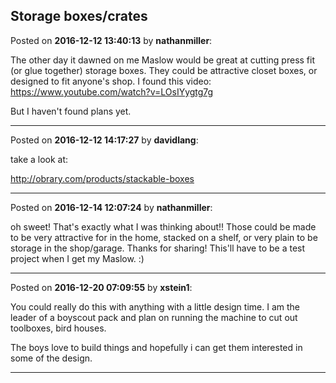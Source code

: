 ## Storage boxes/crates
Posted on **2016-12-12 13:40:13** by **nathanmiller**:

The other day it dawned on me Maslow would be great at cutting press fit (or glue together) storage boxes. They could be attractive closet boxes, or designed to fit anyone's shop. I found this video: https://www.youtube.com/watch?v=LOsIYygtg7g

But I haven't found plans yet.

---

Posted on **2016-12-12 14:17:27** by **davidlang**:

take a look at:

http://obrary.com/products/stackable-boxes

---

Posted on **2016-12-14 12:07:24** by **nathanmiller**:

oh sweet! That's exactly what I was thinking about!! Those could be made to be very attractive for in the home, stacked on a shelf, or very plain to be storage in the shop/garage. Thanks for sharing! This'll have to be a test project when I get my Maslow. :)

---

Posted on **2016-12-20 07:09:55** by **xstein1**:

You could really do this with anything with a little design time. I am the leader of a boyscout pack and plan on running the machine to cut out toolboxes, bird houses.

 The boys love to build things and hopefully i can get them interested in some of the design.

---

